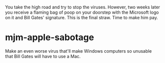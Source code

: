 You take the high road and try to stop the viruses. However, two weeks later you receive a flaming bag of poop on your doorstep with the Microsoft logo on it and Bill Gates' signature. This is the final straw. Time to make him pay.

# mjm-apple-sabotage
Make an even worse virus that'll make Windows computers so unusable that Bill Gates will have to use a Mac.

